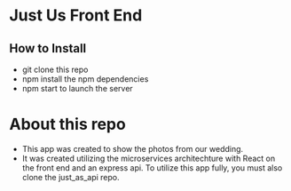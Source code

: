 # Just Us Front End 

## How to Install
* git clone this repo
* npm install the npm dependencies
* npm start to launch the server

# About this repo
* This app was created to show the photos from our wedding. 
* It was created utilizing the microservices architechture with React on the front end and an express api. To utilize this app fully, you must also clone the just_as_api repo.